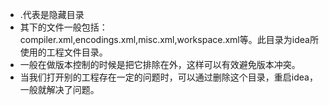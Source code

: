 - .代表是隐藏目录
- 其下的文件一般包括：compiler.xml,encodings.xml,misc.xml,workspace.xml等。此目录为idea所使用的工程文件目录。
- 一般在做版本控制的时候是把它排除在外，这样可以有效避免版本冲突。    
- 当我们打开别的工程存在一定的问题时，可以通过删除这个目录，重启idea，一般就解决了问题。